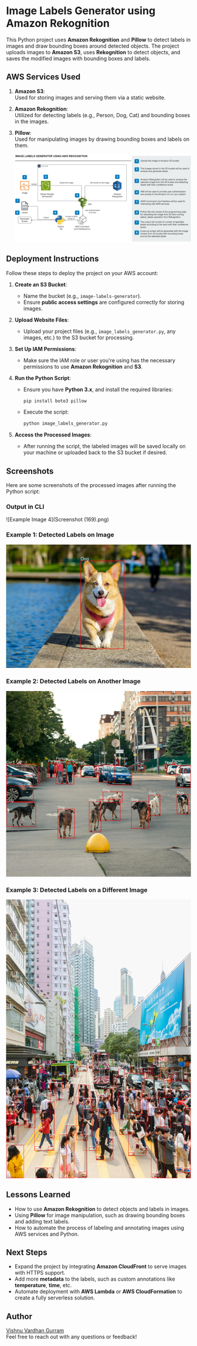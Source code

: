 # Image Labels Generator using Amazon Rekognition

This Python project uses **Amazon Rekognition** and **Pillow** to detect labels in images and draw bounding boxes around detected objects. The project uploads images to **Amazon S3**, uses **Rekognition** to detect objects, and saves the modified images with bounding boxes and labels.

## **AWS Services Used**
1. **Amazon S3**:  
   Used for storing images and serving them via a static website.
   
2. **Amazon Rekognition**:  
   Utilized for detecting labels (e.g., Person, Dog, Cat) and bounding boxes in the images.

3. **Pillow**:  
   Used for manipulating images by drawing bounding boxes and labels on them.

   ![Example Image 5](a1.png)

## **Deployment Instructions**
Follow these steps to deploy the project on your AWS account:

1. **Create an S3 Bucket**:
   - Name the bucket (e.g., `image-labels-generator`).
   - Ensure **public access settings** are configured correctly for storing images.

2. **Upload Website Files**:
   - Upload your project files (e.g., `image_labels_generator.py`, any images, etc.) to the S3 bucket for processing.

3. **Set Up IAM Permissions**:
   - Make sure the IAM role or user you're using has the necessary permissions to use **Amazon Rekognition** and **S3**.

4. **Run the Python Script**:
   - Ensure you have **Python 3.x**, and install the required libraries:
     ```bash
     pip install boto3 pillow
     ```
   - Execute the script:
     ```bash
     python image_labels_generator.py
     ```

5. **Access the Processed Images**:
   - After running the script, the labeled images will be saved locally on your machine or uploaded back to the S3 bucket if desired.

## **Screenshots**
Here are some screenshots of the processed images after running the Python script:

### Output in CLI

![Example Image 4](Screenshot (169).png)

### Example 1: Detected Labels on Image

![Example Image 1](labeled_dog.jpg)

### Example 2: Detected Labels on Another Image

![Example Image 2](labeled_pexels-1948912-3581058.jpg)

### Example 3: Detected Labels on a Different Image

![Example Image 3](labeled_pexels-ana-benet-8243365.jpg)




## **Lessons Learned**
- How to use **Amazon Rekognition** to detect objects and labels in images.
- Using **Pillow** for image manipulation, such as drawing bounding boxes and adding text labels.
- How to automate the process of labeling and annotating images using AWS services and Python.

## **Next Steps**
- Expand the project by integrating **Amazon CloudFront** to serve images with HTTPS support.
- Add more **metadata** to the labels, such as custom annotations like **temperature**, **time**, etc.
- Automate deployment with **AWS Lambda** or **AWS CloudFormation** to create a fully serverless solution.

## **Author**
[Vishnu Vardhan Gurram](https://github.com/vishnuvardhan148)  
Feel free to reach out with any questions or feedback!


